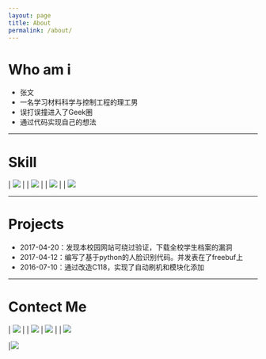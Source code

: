 ```yaml
---
layout: page
title: About
permalink: /about/
---
```

#  Who am i
- 张文
- 一名学习材料科学与控制工程的理工男
- 误打误撞进入了Geek圈
- 通过代码实现自己的想法

------
# Skill




|  [![](https://img.shields.io/badge/Python-2.7.*-brightgreen.svg)]()    | |      [![](https://img.shields.io/badge/ubuntu-16.04-brightgreen.svg)]() |  |  [![](https://img.shields.io/badge/Mysql-5.7*-brightgreen.svg)]()  | | [![](https://img.shields.io/badge/OpenCV-3.2.0-brightgreen.svg)]()






---
# Projects
- 2017-04-20：发现本校园网站可绕过验证，下载全校学生档案的漏洞
- 2017-04-12：编写了基于python的人脸识别代码。并发表在了freebuf上
- 2016-07-10：通过改造C118，实现了自动刷机和模块化添加

---
# Contect Me
| [![](https://img.shields.io/badge/TEL-15294705728-blue.svg)]() | | [![](https://img.shields.io/badge/Github-0x024-blue.svg)](http://github.com/0x024)
| [![](https://img.shields.io/badge/Facebook-facebook-blue.svg)](https://www.facebook.com/wenzhang521) | | [![](https://img.shields.io/badge/Weibo-weibo-blue.svg)](http://weibo.com/miniwenwen)


|[![](https://img.shields.io/badge/Gmail-zw97073966%40gmail.com-blue.svg)]()















